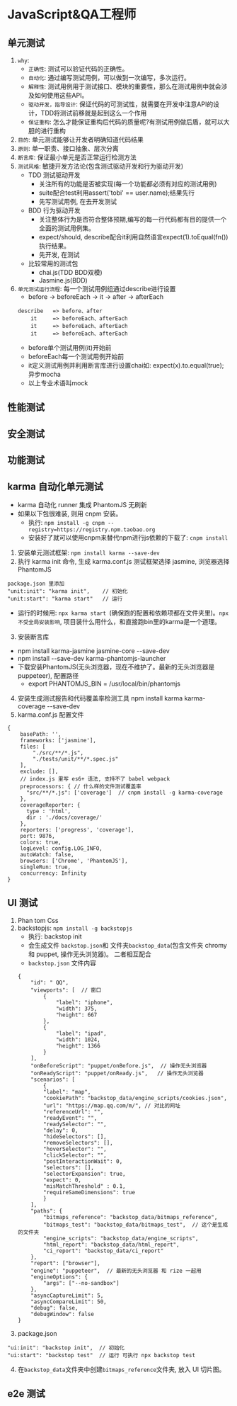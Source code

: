 # JavaScript&QA工程师

## 单元测试
1. `why`:
    * `正确性`: 测试可以验证代码的正确性。
    * `自动化`: 通过编写测试用例，可以做到一次编写，多次运行。
    * `解释性`: 测试用例用于测试接口、模块的重要性，那么在测试用例中就会涉及如何使用这些API。
    * `驱动开发，指导设计`: 保证代码的可测试性，就需要在开发中注意API的设计，TDD将测试前移就是起到这么一个作用
    * `保证重构`: 怎么才能保证重构后代码的质量呢?有测试用例做后盾，就可以大胆的进行重构
2. `目的`: 单元测试能够让开发者明确知道代码结果
3. `原则`: 单一职责、接口抽象、层次分离
4. `断言库`: 保证最小单元是否正常运行检测方法
5. `测试风格`: 敏捷开发方法论(包含测试驱动开发和行为驱动开发)
    * TDD 测试驱动开发
        * 关注所有的功能是否被实现(每一个功能都必须有对应的测试用例)
        * suite配合test利用assert('tobi' == user.name);结果先行
        * 先写测试用例, 在去开发测试
    * BDD 行为驱动开发
        * 关注整体行为是否符合整体预期,编写的每一行代码都有目的提供一个全面的测试用例集。
        * expect/should, describe配合it利用自然语言expect(1).toEqual(fn())执行结果。
        * 先开发, 在测试
    * 比较常用的测试包
        * chai.js(TDD BDD双模) 
        * Jasmine.js(BDD)
6. `单元测试运行流程`: 每一个测试用例组通过describe进行设置
    * before -> beforeEach -> it -> after -> afterEach
    ```
    describe   => before、after
        it     => beforeEach、afterEach
        it     => beforeEach、afterEach
        it     => beforeEach、afterEach
    ```
    * before单个测试用例(it)开始前
    * beforeEach每一个测试用例开始前
    * it定义测试用例并利用断言库进行设置chai如: expect(x).to.equal(true); 异步mocha
    * 以上专业术语叫mock
## 性能测试
## 安全测试
## 功能测试

## karma 自动化单元测试
* karma 自动化 runner 集成 PhantomJS 无刷新
* 如果以下包很难装, 则用 cnpm 安装。
    * 执行: `npm install -g cnpm --registry=https://registry.npm.taobao.org`
    * 安装好了就可以使用cnpm来替代npm进行js依赖的下载了: `cnpm install`
1. 安装单元测试框架: `npm install karma --save-dev`
2. 执行 karma init 命令, 生成 karma.conf.js 测试框架选择 jasmine, 浏览器选择PhantomJS
```
package.json 里添加
"unit:init": "karma init",    // 初始化
"unit:start": "karma start"   // 运行
```
* 运行的时候用: `npx karma start `(确保跑的配置和依赖项都在文件夹里)。`npx 不受全局安装影响`, 项目装什么用什么，和直接跑bin里的karma是一个道理。
3. 安装断言库
* npm install karma-jasmine jasmine-core --save-dev
* npm install --save-dev karma-phantomjs-launcher
* 下载安装PhantomJS(无头浏览器，现在不维护了。最新的无头浏览器是puppeteer), 配置路径
    * export PHANTOMJS_BIN = /usr/local/bin/phantomjs
4. 安装生成测试报告和代码覆盖率检测工具
npm install karma karma-coverage --save-dev
5. karma.conf.js 配置文件
```
{
    basePath: '',
    frameworks: ['jasmine'],
    files: [
        "./src/**/*.js",
        "./tests/unit/**/*.spec.js"
    ], 
    exclude: [],
    // index.js 里写 es6+ 语法, 支持不了 babel webpack
    preprocessors: { // 什么样的文件测试覆盖率
      "src/**/*.js": ['coverage']  // cnpm install -g karma-coverage
    },
    coverageReporter: {
      type : 'html',
      dir : './docs/coverage/'
    },
    reporters: ['progress', 'coverage'],
    port: 9876,
    colors: true,
    logLevel: config.LOG_INFO,
    autoWatch: false,
    browsers: ['Chrome', 'PhantomJS'],
    singleRun: true,
    concurrency: Infinity
}
```


## UI 测试
1. Phan tom Css
2. backstopjs: `npm install -g backstopjs`
    * 执行: backstop init
    * 会生成文件 `backstop.json`和 文件夹`backstop_data`(包含文件夹 chromy 和 puppet, 操作无头浏览器)。 二者相互配合
    * `backstop.json` 文件内容
    ```
    {
        "id": " QQ",
        "viewports": [  // 窗口
            {
                "label": "iphone",
                "width": 375,
                "height": 667
            },
            {
                "label": "ipad",
                "width": 1024,
                "height": 1366
            }
        ],
        "onBeforeScript": "puppet/onBefore.js",  // 操作无头浏览器
        "onReadyScript": "puppet/onReady.js",   // 操作无头浏览器
        "scenarios": [
            {
            "label": "map",
            "cookiePath": "backstop_data/engine_scripts/cookies.json",
            "url": "https://map.qq.com/m/", // 对比的网址
            "referenceUrl": "",
            "readyEvent": "",
            "readySelector": "",
            "delay": 0,
            "hideSelectors": [],
            "removeSelectors": [],
            "hoverSelector": "",
            "clickSelector": "",
            "postInteractionWait": 0,
            "selectors": [],
            "selectorExpansion": true,
            "expect": 0,
            "misMatchThreshold" : 0.1,
            "requireSameDimensions": true
            }
        ],
        "paths": {
            "bitmaps_reference": "backstop_data/bitmaps_reference",  
            "bitmaps_test": "backstop_data/bitmaps_test",  // 这个是生成的文件夹
            "engine_scripts": "backstop_data/engine_scripts",
            "html_report": "backstop_data/html_report",
            "ci_report": "backstop_data/ci_report"
        },
        "report": ["browser"],
        "engine": "puppeteer",  // 最新的无头浏览器 和 rize 一起用
        "engineOptions": {
            "args": ["--no-sandbox"]
        },
        "asyncCaptureLimit": 5,
        "asyncCompareLimit": 50,
        "debug": false,
        "debugWindow": false
    }
    ```
3. package.json 
```
"ui:init": "backstop init",  // 初始化
"ui:start": "backstop test"  // 运行 可执行 npx backstop test
```
4. 在`backstop_data`文件夹中创建`bitmaps_reference`文件夹, 放入 UI 切片图。


## e2e 测试









